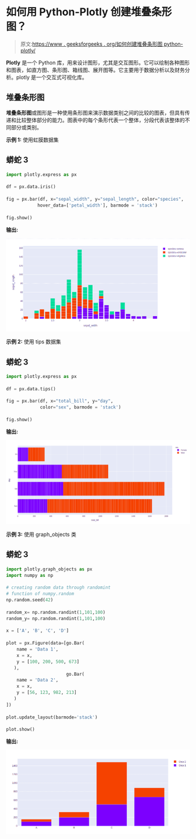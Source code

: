 # 如何用 Python-Plotly 创建堆叠条形图？

> 原文:[https://www . geeksforgeeks . org/如何创建堆叠条形图 python-plotly/](https://www.geeksforgeeks.org/how-to-create-stacked-bar-chart-in-python-plotly/)

**Plotly** 是一个 Python 库，用来设计图形，尤其是交互图形。它可以绘制各种图形和图表，如直方图、条形图、箱线图、展开图等。它主要用于数据分析以及财务分析。plotly 是一个交互式可视化库。

## 堆叠条形图

**堆叠条形图**或图形是一种使用条形图来演示数据类别之间的比较的图表，但具有传递和比较整体部分的能力。图表中的每个条形代表一个整体，分段代表该整体的不同部分或类别。

**示例 1:** 使用虹膜数据集

## 蟒蛇 3

```py
import plotly.express as px

df = px.data.iris()

fig = px.bar(df, x="sepal_width", y="sepal_length", color="species",
            hover_data=['petal_width'], barmode = 'stack')

fig.show()
```

**输出:**

![](img/c25752a50dac91781644741f03053983.png)

**示例 2:** 使用 tips 数据集

## 蟒蛇 3

```py
import plotly.express as px

df = px.data.tips()

fig = px.bar(df, x="total_bill", y="day",
             color="sex", barmode = 'stack')

fig.show()
```

**输出:**

![](img/b70489b10a5f53ff518b48a0cefaaafe.png)

**示例 3:** 使用 graph_objects 类

## 蟒蛇 3

```py
import plotly.graph_objects as px
import numpy as np

# creating random data through randomint
# function of numpy.random
np.random.seed(42)

random_x= np.random.randint(1,101,100)
random_y= np.random.randint(1,101,100)

x = ['A', 'B', 'C', 'D']

plot = px.Figure(data=[go.Bar(
    name = 'Data 1',
    x = x,
    y = [100, 200, 500, 673]
   ),
                       go.Bar(
    name = 'Data 2',
    x = x,
    y = [56, 123, 982, 213]
   )
])

plot.update_layout(barmode='stack')

plot.show()
```

**输出:**

![](img/c32f62d4ab5f36e0a7904545742b0af1.png)